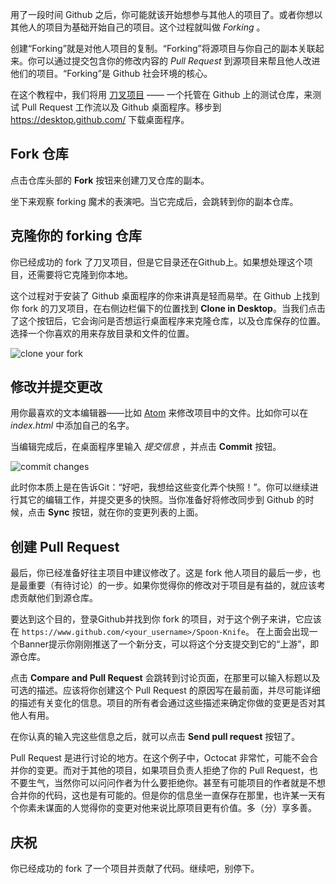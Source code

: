 用了一段时间 Github 之后，你可能就该开始想参与其他人的项目了。或者你想以其他人的项目为基础开始自己的项目。这个过程就叫做 _Forking_ 。

创建“Forking”就是对他人项目的复制。“Forking”将源项目与你自己的副本关联起来。你可以通过提交包含你的修改内容的 _Pull Request_ 到源项目来帮且他人改进他们的项目。“Forking”是 Github 社会环境的核心。

在这个教程中，我们将用 [刀叉项目](https://github.com/octocat/Spoon-Knife) —— 一个托管在 Github 上的测试仓库，来测试 Pull Request 工作流以及 Github 桌面程序。移步到 https://desktop.github.com/ 下载桌面程序。

## Fork 仓库

点击仓库头部的 **Fork** 按钮来创建刀叉仓库的副本。

坐下来观察 forking 魔术的表演吧。当它完成后，会跳转到你的副本仓库。


## 克隆你的 forking 仓库

你已经成功的 fork 了刀叉项目，但是它目录还在Github上。如果想处理这个项目，还需要将它克隆到你本地。

这个过程对于安装了 Github 桌面程序的你来讲真是轻而易举。在 Github 上找到你 fork 的刀叉项目，在右侧边栏偏下的位置找到 **Clone in Desktop**。当我们点击了这个按钮后，它会询问是否想运行桌面程序来克隆仓库，以及仓库保存的位置。选择一个你喜欢的用来存放目录和文件的位置。

![clone your fork](https://guides.github.com/activities/forking/clone-in-desktop.png)


## 修改并提交更改

用你最喜欢的文本编辑器——比如 [Atom](https://atom.io/) 来修改项目中的文件。比如你可以在 _index.html_ 中添加自己的名字。

当编辑完成后，在桌面程序里输入 _提交信息_ ，并点击 **Commit** 按钮。

![commit changes](https://github-images.s3.amazonaws.com/mac/changes/changes.jpg)

此时你本质上是在告诉Git：“好吧，我想给这些变化弄个快照！”。你可以继续进行其它的编辑工作，并提交更多的快照。当你准备好将修改同步到 Github 的时候，点击 **Sync** 按钮，就在你的变更列表的上面。


## 创建 Pull Request

最后，你已经准备好往主项目中建议修改了。这是 fork 他人项目的最后一步，也是最重要（有待讨论）的一步。如果你觉得你的修改对于项目是有益的，就应该考虑贡献他们到源仓库。

要达到这个目的，登录Github并找到你 fork 的项目，对于这个例子来讲，它应该在 `https://www.github.com/<your_username>/Spoon-Knife`。 在上面会出现一个Banner提示你刚刚推送了一个新分支，可以将这个分支提交到它的“上游”，即源仓库。

点击 **Compare and Pull Request** 会跳转到讨论页面，在那里可以输入标题以及可选的描述。应该将你创建这个 Pull Request 的原因写在最前面，并尽可能详细的描述有关变化的信息。项目的所有者会通过这些描述来确定你做的变更是否对其他人有用。

在你认真的输入完这些信息之后，就可以点击 **Send pull request** 按钮了。

Pull Request 是进行讨论的地方。在这个例子中，Octocat 非常忙，可能不会合并你的变更。而对于其他的项目，如果项目负责人拒绝了你的 Pull Request，也不要生气，当然你可以问问作者为什么要拒绝你。甚至有可能项目的作者就是不想合并你的代码，这也是有可能的。但是你的信息坐一直保存在那里，也许某一天有个你素未谋面的人觉得你的变更对他来说比原项目更有价值。多（分）享多善。


## 庆祝

你已经成功的 fork 了一个项目并贡献了代码。继续吧，别停下。
